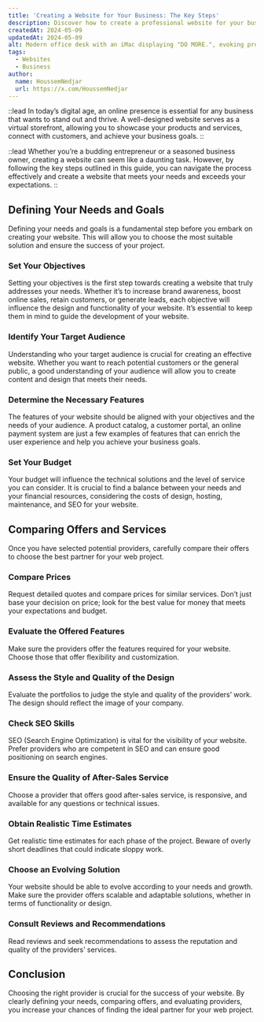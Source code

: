 ```yaml
---
title: 'Creating a Website for Your Business: The Key Steps'
description: Discover how to create a professional website for your business and achieve your business goals. Comprehensive guide with tips and tricks for every step.
createdAt: 2024-05-09
updatedAt: 2024-05-09
alt: Modern office desk with an iMac displaying "DO MORE.", evoking productivity and website creation steps.
tags:
  - Websites
  - Business
author:
  name: HoussemNedjar
  url: https://x.com/HoussemNedjar
---
```


::lead
In today’s digital age, an online presence is essential for any business that wants to stand out and thrive. A well-designed website serves as a virtual storefront, allowing you to showcase your products and services, connect with customers, and achieve your business goals.
::

::lead
Whether you’re a budding entrepreneur or a seasoned business owner, creating a website can seem like a daunting task. However, by following the key steps outlined in this guide, you can navigate the process effectively and create a website that meets your needs and exceeds your expectations.
::

## Defining Your Needs and Goals

Defining your needs and goals is a fundamental step before you embark on creating your website. This will allow you to choose the most suitable solution and ensure the success of your project.

### Set Your Objectives

Setting your objectives is the first step towards creating a website that truly addresses your needs. Whether it’s to increase brand awareness, boost online sales, retain customers, or generate leads, each objective will influence the design and functionality of your website. It’s essential to keep them in mind to guide the development of your website.

### Identify Your Target Audience

Understanding who your target audience is crucial for creating an effective website. Whether you want to reach potential customers or the general public, a good understanding of your audience will allow you to create content and design that meets their needs.

### Determine the Necessary Features

The features of your website should be aligned with your objectives and the needs of your audience. A product catalog, a customer portal, an online payment system are just a few examples of features that can enrich the user experience and help you achieve your business goals.

### Set Your Budget

Your budget will influence the technical solutions and the level of service you can consider. It is crucial to find a balance between your needs and your financial resources, considering the costs of design, hosting, maintenance, and SEO for your website.

## Comparing Offers and Services

Once you have selected potential providers, carefully compare their offers to choose the best partner for your web project.

### Compare Prices

Request detailed quotes and compare prices for similar services. Don’t just base your decision on price; look for the best value for money that meets your expectations and budget.

### Evaluate the Offered Features

Make sure the providers offer the features required for your website. Choose those that offer flexibility and customization.

### Assess the Style and Quality of the Design

Evaluate the portfolios to judge the style and quality of the providers’ work. The design should reflect the image of your company.

### Check SEO Skills

SEO (Search Engine Optimization) is vital for the visibility of your website. Prefer providers who are competent in SEO and can ensure good positioning on search engines.

### Ensure the Quality of After-Sales Service

Choose a provider that offers good after-sales service, is responsive, and available for any questions or technical issues.

### Obtain Realistic Time Estimates

Get realistic time estimates for each phase of the project. Beware of overly short deadlines that could indicate sloppy work.

### Choose an Evolving Solution

Your website should be able to evolve according to your needs and growth. Make sure the provider offers scalable and adaptable solutions, whether in terms of functionality or design.

### Consult Reviews and Recommendations

Read reviews and seek recommendations to assess the reputation and quality of the providers’ services.

## Conclusion

Choosing the right provider is crucial for the success of your website. By clearly defining your needs, comparing offers, and evaluating providers, you increase your chances of finding the ideal partner for your web project.
